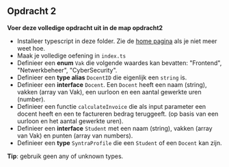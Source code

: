 ## Opdracht 2
**Voer deze volledige opdracht uit in de map opdracht2**

- Installeer typescript in deze folder. Zie de [home pagina](./../README.md) als je niet meer weet hoe.
- Maak je volledige oefening in `index.ts`
- Definieer een **enum** `Vak` die volgende waardes kan bevatten: "Frontend", "Netwerkbeheer", "CyberSecurity".
- Definieer een **type alias** `DocentID` die eigenlijk een `string` is.
- Definieer een **interface** `Docent`. Een `Docent` heeft een naam (string), vakken (array van Vak), een uurloon en een aantal gewerkte uren (number).
- Definieer een functie `calculateInvoice` die als input parameter een docent heeft en een te factureren bedrag teruggeeft. (op basis van een uurloon en het aantal gewerkte uren).
- Definieer een **interface** `Student` met een naam (string), vakken (array van Vak) en punten (array van numbers).
- Definieer een **type** `SyntraProfile` die een `Student` of een `Docent` kan zijn.

**Tip**: gebruik geen any of unknown types.